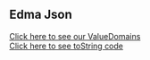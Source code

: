 ## Edma Json

[Click here to see our ValueDomains](edmasrc/bird.edma)
<br/>
[Click here to see toString code](src/learnedma/Play.java)
